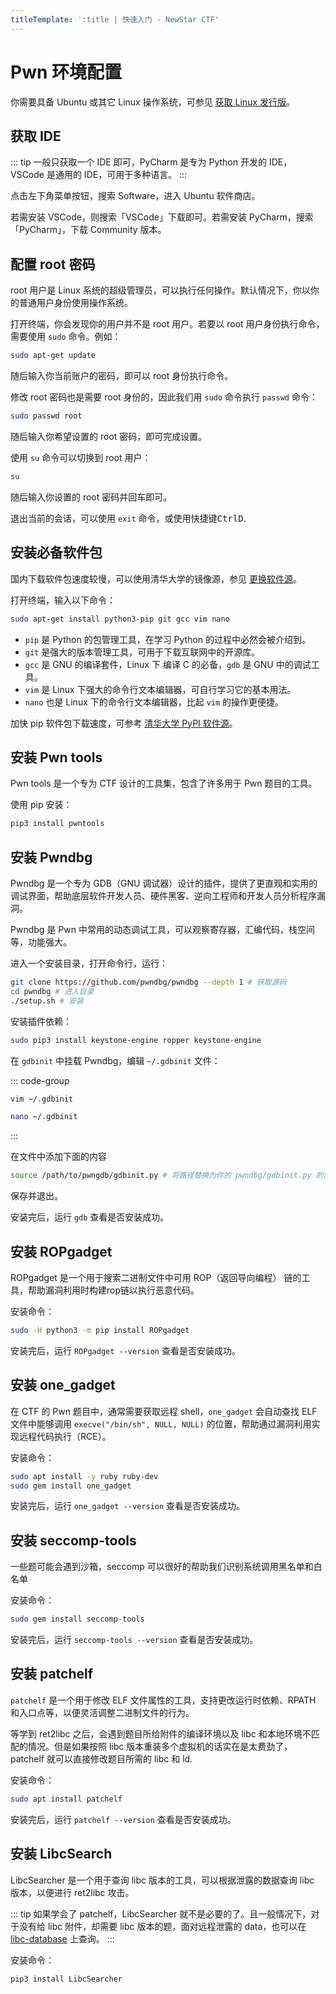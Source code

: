 ```yaml
---
titleTemplate: ':title | 快速入门 - NewStar CTF'
---
```


# Pwn 环境配置

你需要具备 Ubuntu 或其它 Linux 操作系统，可参见 [获取 Linux 发行版](/learn/get-linux)。

## 获取 IDE

::: tip
一般只获取一个 IDE 即可，PyCharm 是专为 Python 开发的 IDE，VSCode 是通用的 IDE，可用于多种语言。
:::

点击左下角菜单按钮，搜索 Software，进入 Ubuntu 软件商店。

若需安装 VSCode，则搜索「VSCode」下载即可。若需安装 PyCharm，搜索「PyCharm」，下载 Community 版本。

## 配置 root 密码

root 用户是 Linux 系统的超级管理员，可以执行任何操作。默认情况下，你以你的普通用户身份使用操作系统。

打开终端，你会发现你的用户并不是 root 用户。若要以 root 用户身份执行命令，需要使用 `sudo` 命令。例如：

```bash
sudo apt-get update
```

随后输入你当前账户的密码，即可以 root 身份执行命令。

修改 root 密码也是需要 root 身份的，因此我们用 `sudo` 命令执行 `passwd` 命令：

```bash
sudo passwd root
```

随后输入你希望设置的 root 密码，即可完成设置。

使用 `su` 命令可以切换到 root 用户：

```bash
su
```

随后输入你设置的 root 密码并回车即可。

退出当前的会话，可以使用 `exit` 命令，或使用快捷键<kbd>Ctrl</kbd><kbd>D</kbd>.

## 安装必备软件包

国内下载软件包速度较慢，可以使用清华大学的镜像源，参见 [更换软件源](/learn/change-software-source)。

打开终端，输入以下命令：

```bash
sudo apt-get install python3-pip git gcc vim nano
```

- `pip` 是 Python 的包管理工具，在学习 Python 的过程中必然会被介绍到。
- `git` 是强大的版本管理工具，可用于下载互联网中的开源库。
- `gcc` 是 GNU 的编译套件，Linux 下 编译 C 的必备，`gdb` 是 GNU 中的调试工具。
- `vim` 是 Linux 下强大的命令行文本编辑器，可自行学习它的基本用法。
- `nano` 也是 Linux 下的命令行文本编辑器，比起 `vim` 的操作更便捷。

加快 pip 软件包下载速度，可参考 [清华大学 PyPI 软件源](https://mirrors.tuna.tsinghua.edu.cn/help/pypi/)。

## 安装 Pwn tools

Pwn tools 是一个专为 CTF 设计的工具集，包含了许多用于 Pwn 题目的工具。

使用 pip 安装：

```bash
pip3 install pwntools
```

## 安装 Pwndbg

Pwndbg 是一个专为 GDB（GNU 调试器）设计的插件，提供了更直观和实用的调试界面，帮助底层软件开发人员、硬件黑客、逆向工程师和开发人员分析程序漏洞。

Pwndbg 是 Pwn 中常用的动态调试工具，可以观察寄存器，汇编代码，栈空间等，功能强大。

进入一个安装目录，打开命令行，运行：

```bash
git clone https://github.com/pwndbg/pwndbg --depth 1 # 获取源码
cd pwndbg # 进入目录
./setup.sh # 安装
```

安装插件依赖：

```bash
sudo pip3 install keystone-engine ropper keystone-engine
```

在 `gdbinit` 中挂载 Pwndbg，编辑 `~/.gdbinit` 文件：

::: code-group

```bash [vim]
vim ~/.gdbinit
```

```bash [nano]
nano ~/.gdbinit
```

:::

在文件中添加下面的内容

```bash
source /path/to/pwngdb/gdbinit.py # 将路径替换为你的 pwndbg/gdbinit.py 的路径
```

保存并退出。

安装完后，运行 `gdb` 查看是否安装成功。

## 安装 ROPgadget

ROPgadget 是一个用于搜索二进制文件中可用 ROP（返回导向编程） 链的工具，帮助漏洞利用时构建rop链以执行恶意代码。

安装命令：

```bash
sudo -H python3 -m pip install ROPgadget
```

安装完后，运行 `ROPgadget --version` 查看是否安装成功。

## 安装 one_gadget

在 CTF 的 Pwn 题目中，通常需要获取远程 shell，`one_gadget` 会自动查找 ELF 文件中能够调用 `execve("/bin/sh", NULL, NULL)` 的位置，帮助通过漏洞利用实现远程代码执行（RCE）。

安装命令：

```bash
sudo apt install -y ruby ruby-dev
sudo gem install one_gadget
```

安装完后，运行 `one_gadget --version` 查看是否安装成功。

## 安装 seccomp-tools

一些题可能会遇到沙箱，seccomp 可以很好的帮助我们识别系统调用黑名单和白名单

安装命令：

```bash
sudo gem install seccomp-tools
```

安装完后，运行 `seccomp-tools --version` 查看是否安装成功。

## 安装 patchelf

`patchelf` 是一个用于修改 ELF 文件属性的工具，支持更改运行时依赖、RPATH 和入口点等，以便灵活调整二进制文件的行为。

等学到 ret2libc 之后，会遇到题目所给附件的编译环境以及 libc 和本地环境不匹配的情况。但是如果按照 libc 版本重装多个虚拟机的话实在是太费劲了，patchelf 就可以直接修改题目所需的 libc 和 ld.

安装命令：

```bash
sudo apt install patchelf
```

安装完后，运行 `patchelf --version` 查看是否安装成功。

## 安装 LibcSearch

LibcSearcher 是一个用于查询 libc 版本的工具，可以根据泄露的数据查询 libc 版本，以便进行 ret2libc 攻击。

::: tip
如果学会了 patchelf，LibcSearcher 就不是必要的了。且一般情况下，对于没有给 libc 附件，却需要 libc 版本的题，面对远程泄露的 data，也可以在 [libc-database](https://libc.rip/) 上查询。
:::

安装命令：

```shell
pip3 install LibcSearcher
```
